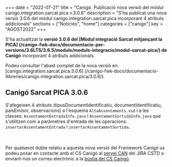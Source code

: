 +++
date = "2022-07-21"
title = "Canigó. Publicació nova versió del mòdul canigo.integration.sarcat.pica v.3.0.6"
description = "S'ha publicat una nova versió 3.0.6 del mòdul canigo.integration.sarcat.pica incorporant 4 atributs addicionals"
sections = ["Notícies", "home"]
categories = ["canigo"]
key = "AGOST2022"
+++

S'ha actualitzat la **versió 3.0.6 del [Mòdul integració Sarcat mitjançant la PICA]
(/canigo-fwk-docs/documentacio-per-versions/3.6LTS/3.6.5/moduls/moduls-integracio/modul-sarcat-pica/)
de Canigó** incorporant 4 atributs addicionals.

Podeu consultar l'abast complet de la nova versió en [canigo.integration.sarcat.pica:3.0.6]
(/canigo-fwk-docs/documentacio-llibreries/canigo.integration.sarcat.pica/3.0.6/).

## Canigó Sarcat PICA 3.0.6

S'afegeixen 4 atributs (tipusDocumentIdentificatiu, documentIdentificatiu, paisEmisor, observacions) a l'esquema
`AltaAssentaments.xsd` i a les classes: `AssentamentEntradaInfo.java` i `AssentamentSortidaInfo.java`
que s'utilitzen com a paràmetres d'entrada de les operacions: `insertarAssentamentEntrada` i `insertarAssentamentSortida`.

<br/><br/>
Per qualsevol dubte relatiu a aquesta nova versió del Framework Canigó us podeu posar en contacte amb el CS Canigó
al [servei CAN](https://cstd.ctti.gencat.cat/jiracstd/projects/CAN) del JIRA CSTD o enviant-nos un correu electrònic
a la [bústia del CS Canigó](mailto:oficina-tecnica.canigo.ctti@gencat.cat).